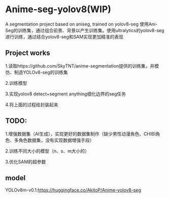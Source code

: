 # Anime-seg-yolov8(WIP)
A segmentation project based on aniseg, trained on yolov8-seg
使用Ani-Seg的训练集，通过组合前景、背景以产生训练集。使用ultralytics的yolov8-seg进行训练，通过结合yolov8-seg和SAM实现更加精准的表现
## Project works
1.读取https://github.com/SkyTNT/anime-segmentation提供的训练集，并模仿、制造YOLOv8-seg的训练集

2.训练模型

3.实现yolov8 detect+segment anything细化边界的seg任务

4.将上面的过程给封装起来
## TODO:
1.增强数据集（AI生成），实现更好的数据集制作（缺少男性动漫角色、CHIBI角色、多角色数据集，没有实现数据增强手段）

2.训练不同大小的模型（n、s、m大小的）

3.优化SAM的超参数

## model

YOLOv8m-v0.1:https://huggingface.co/AkitoP/Anime-yolov8-seg
